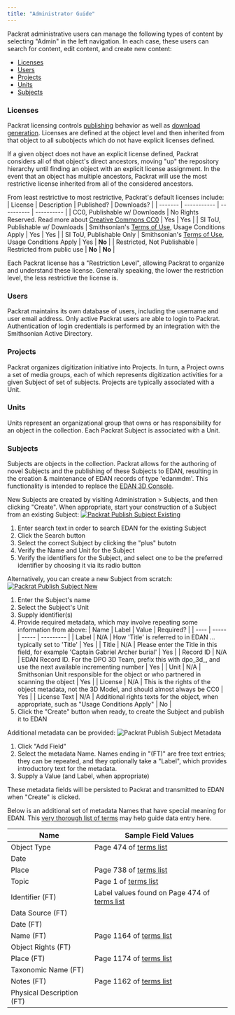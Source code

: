 ```yaml
---
title: "Administrator Guide"
---
```


Packrat administrative users can manage the following types of content by selecting "Admin" in the left navigation. In each case, these users can search for content, edit content, and create new content:
- [Licenses](#licenses)
- [Users](#users)
- [Projects](#projects)
- [Units](#units)
- [Subjects](#subjects)

### Licenses
Packrat licensing controls [publishing](../user-tasks/publishing) behavior as well as [download generation](../user-tasks/workflows#download-generation). Licenses are defined at the object level and then inherited from that object to all subobjects which do not have explicit licenses defined.

If a given object does not have an explicit license defined, Packrat considers all of that object's direct ancestors, moving "up" the repository hierarchy until finding an object with an explicit license assignment. In the event that an object has multiple ancestors, Packrat will use the most restrictive license inherited from all of the considered ancestors.

From least restrictive to most restrictive, Packrat's default licenses include:
| License | Description | Published? | Downloads? |
| ------- | ----------- | ---------- | ---------- |
| CC0, Publishable w/ Downloads | No Rights Reserved. Read more about [Creative Commons CC0](https://creativecommons.org/share-your-work/public-domain/cc0/) | Yes | Yes |
| SI ToU, Publishable w/ Downloads | Smithsonian's [Terms of Use](https://www.si.edu/termsofuse), Usage Conditions Apply | Yes | Yes |
| SI ToU, Publishable Only | Smithsonian's [Terms of Use](https://www.si.edu/termsofuse), Usage Conditions Apply | Yes | **No** |
| Restricted, Not Publishable | Restricted from public use | **No** | **No** |

Each Packrat license has a "Restriction Level", allowing Packrat to organize and understand these license. Generally speaking, the lower the restriction level, the less restrictive the license is.

### Users
Packrat maintains its own database of users, including the username and user email address. Only active Packrat users are able to login to Packrat. Authentication of login credentials is performed by an integration with the Smithsonian Active Directory.

### Projects
Packrat organizes digitization initiative into Projects. In turn, a Project owns a set of media groups, each of which represents digitization activities for a given Subject of set of subjects. Projects are typically associated with a Unit.

### Units
Units represent an organizational group that owns or has responsibility for an object in the collection. Each Packrat Subject is associated with a Unit.

### Subjects
Subjects are objects in the collection. Packrat allows for the authoring of novel Subjects and the publishing of these Subjects to EDAN, resulting in the creation & maintenance of EDAN records of type 'edanmdm'. This functionality is intended to replace the [EDAN 3D Console](http://dev.3d.api.si.edu/prod/console/home). 

New Subjects are created by visiting Administration > Subjects, and then clicking "Create".  When appropriate, start your construction of a Subject from an existing Subject:
[![Packrat Publish Subject Existing](/dpo-packrat/images/packrat-publish-subject-1.png "Packrat Publish Subject Existing")](/dpo-packrat/images/packrat-publish-subject-1.png)
1. Enter search text in order to search EDAN for the existing Subject
2. Click the Search button
3. Select the correct Subject by clicking the "plus" butotn
4. Verify the Name and Unit for the Subject
5. Verify the identifiers for the Subject, and select one to be the preferred identifier by choosing it via its radio button

Alternatively, you can create a new Subject from scratch:
[![Packrat Publish Subject New](/dpo-packrat/images/packrat-publish-subject-2.png "Packrat Publish Subject New")](/dpo-packrat/images/packrat-publish-subject-2.png)
1. Enter the Subject's name
2. Select the Subject's Unit
3. Supply identifier(s)
4. Provide required metadata, which may involve repeating some information from above:
    | Name | Label | Value | Required? |
    | ---- | ----- | ----- | --------- |
    | Label | N/A | How 'Title' is referred to in EDAN ... typically set to 'Title' | Yes |
    | Title | N/A | Please enter the Title in this field, for example 'Captain Gabriel Archer burial' | Yes |
    | Record ID | N/A | EDAN Record ID. For the DPO 3D Team, prefix this with dpo_3d_, and use the next available incrementing number | Yes |
    | Unit | N/A | Smithsonian Unit responsible for the object or who partnered in scanning the object | Yes |
    | License | N/A | This is the rights of the object metadata, not the 3D Model, and should almost always be CC0 | Yes |
    | License Text | N/A | Additional rights texts for the object, when appropriate, such as "Usage Conditions Apply" | No |
5. Click the "Create" button when ready, to create the Subject and publish it to EDAN

Additional metadata can be provided:
![Packrat Publish Subject Metadata](/dpo-packrat/images/packrat-publish-subject-3.png "Packrat Publish Subject Metadata")
1. Click "Add Field"
2. Select the metadata Name.  Names ending in "(FT)" are free text entries; they can be repeated, and they optionally take a "Label", which provides introductory text for the metadata.
3. Supply a Value (and Label, when appropriate)

These metadata fields will be persisted to Packrat and transmitted to EDAN when "Create" is clicked. 

Below is an additional set of metadata Names that have special meaning for EDAN. This [very thorough list of terms](http://dev.3d.api.si.edu/resources/terms.pdf) may help guide data entry here.

| Name | Sample Field Values | 
| ---- | ------- |
| Object Type | Page 474 of [terms list](http://dev.3d.api.si.edu/resources/terms.pdf#page=474) |
| Date |  |
| Place | Page 738 of [terms list](http://dev.3d.api.si.edu/resources/terms.pdf#page=738) |
| Topic | Page 1 of [terms list](http://dev.3d.api.si.edu/resources/terms.pdf#page=1) |
| Identifier (FT) | Label values found on Page 474 of [terms list](http://dev.3d.api.si.edu/resources/terms.pdf#page=474)  |
| Data Source (FT) |  |
| Date (FT) |  |
| Name (FT) | Page 1164 of [terms list](http://dev.3d.api.si.edu/resources/terms.pdf#page=1164) |
| Object Rights (FT) |  |
| Place (FT) | Page 1174 of [terms list](http://dev.3d.api.si.edu/resources/terms.pdf#page=1174) |
| Taxonomic Name (FT) |  |
| Notes (FT) | Page 1162 of [terms list](http://dev.3d.api.si.edu/resources/terms.pdf#page=1162) |
| Physical Description (FT) |  |

